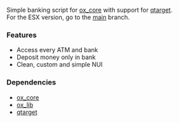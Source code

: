 Simple banking script for [ox_core](https://github.com/overextended/ox_core) with support for [qtarget](https://github.com/QuantusRP/qtarget).  
For the ESX version, go to the [main](https://github.com/antond15/orp_banking/tree/main) branch.

### Features
- Access every ATM and bank
- Deposit money only in bank
- Clean, custom and simple NUI

### Dependencies
- [ox_core](https://github.com/overextended/ox_core)
- [ox_lib](https://github.com/overextended/ox_lib)
- [qtarget](https://github.com/QuantusRP/qtarget)
